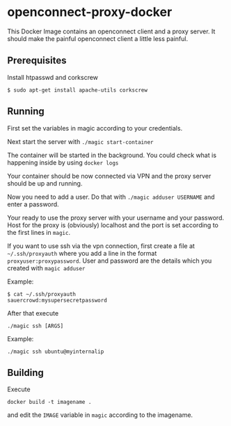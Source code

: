 # openconnect-proxy-docker

This Docker Image contains an openconnect client and a proxy server.
It should make the painful openconnect client a little less painful.

## Prerequisites

Install htpasswd and corkscrew

    $ sudo apt-get install apache-utils corkscrew

## Running

First set the variables in magic according to your credentials.

Next start the server with ```./magic start-container```

The container will be started in the background. You could check what is happening inside by using ```docker logs```

Your container should be now connected via VPN and the proxy server should be up and running.

Now you need to add a user. Do that with ```./magic adduser USERNAME``` and enter a password.

Your ready to use the proxy server with your username and your password.
Host for the proxy is (obviously) localhost and the port is set according to the first lines in ```magic```.

If you want to use ssh via the vpn connection,
first create a file at ```~/.ssh/proxyauth``` where you add a line in the format ```proxyuser:proxypassword```.
User and password are the details which you created with ```magic adduser```

Example:

    $ cat ~/.ssh/proxyauth
    sauercrowd:mysupersecretpassword

After that 
execute

    ./magic ssh [ARGS]

Example:

    ./magic ssh ubuntu@myinternalip

## Building
Execute

    docker build -t imagename .

and edit the ```IMAGE``` variable in ```magic``` according to the imagename.
